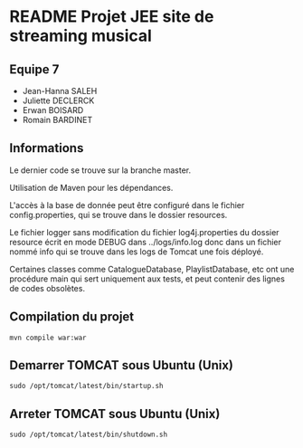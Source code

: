 # README Projet JEE site de streaming musical

## Equipe 7

- Jean-Hanna SALEH
- Juliette DECLERCK
- Erwan BOISARD
- Romain BARDINET

## Informations

Le dernier code se trouve sur la branche master.

Utilisation de Maven pour les dépendances.

L'accès à la base de donnée peut être configuré dans le fichier config.properties, qui se trouve dans le dossier resources.

Le fichier logger sans modification du fichier log4j.properties du dossier resource écrit en mode DEBUG dans ../logs/info.log donc dans un fichier nommé info qui se trouve dans les logs de Tomcat une fois déployé.

Certaines classes comme CatalogueDatabase, PlaylistDatabase, etc ont une procédure main qui sert uniquement aux tests, et peut contenir des lignes de codes obsolètes.


## Compilation du projet

``
mvn compile war:war
``

## Demarrer TOMCAT sous Ubuntu (Unix)

``
sudo /opt/tomcat/latest/bin/startup.sh
``

## Arreter TOMCAT sous Ubuntu (Unix)

``
sudo /opt/tomcat/latest/bin/shutdown.sh
``
